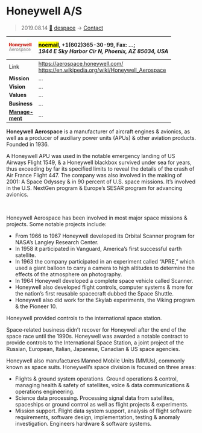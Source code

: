 # Honeywell A/S
> 2019.08.14 [🚀](../index/index.md) [despace](index.md) → [Contact](contact.md)

|[![](f/contact/h/honeywell_as_logo1_thumb.jpg)](f/contact/h/honeywell_as_logo1.png)|<mark>noemail</mark>, +1(602)365-30-99, Fax: …;<br> *1944 E Sky Harbor Cir N, Phoenix, AZ 85034, USA*|
|:--|:--|
|Link|<https://aerospace.honeywell.com/><br> <https://en.wikipedia.org/wiki/Honeywell_Aerospace>|
|**Mission**|…|
|**Vision**|…|
|**Values**|…|
|**Business**|…|
|**[Manage-<br>ment](mgmt.md)**|…|

**Honeywell Aerospace** is a manufacturer of aircraft engines & avionics, as well as a producer of auxiliary power units (APUs) & other aviation products. Founded in 1936.

A Honeywell APU was used in the notable emergency landing of US Airways Flight 1549, & a Honeywell blackbox survived under sea for years, thus exceeding by far its specified limits to reveal the details of the crash of Air France Flight 447. The company was also involved in the making of 2001: A Space Odyssey & in 90 percent of U.S. space missions. It’s involved in the U.S. NextGen program & Europe’s SESAR program for advancing avionics.


<p style="page-break-after:always"> </p>

Honeywell Aerospace has been involved in most major space missions & projects. Some notable projects include:

   - From 1966 to 1967 Honeywell developed its Orbital Scanner program for NASA’s Langley Research Center.
   - In 1958 it participated in Vanguard, America’s first successful earth satellite.
   - In 1963 the company participated in an experiment called “APRE,” which used a giant balloon to carry a camera to high altitudes to determine the effects of the atmosphere on photography.
   - In 1964 Honeywell developed a complete space vehicle called Scanner.
   - Honeywell also developed flight controls, computer systems & more for the nation’s first reusable spacecraft dubbed the Space Shuttle.
   - Honeywell also did work for the Skylab experiments, the Viking program & the Pioneer 10.

Honeywell provided controls to the international space station.

Space‑related business didn’t recover for Honeywell after the end of the space race until the 1990s. Honeywell was awarded a notable contract to provide controls to the International Space Station, a joint project of the Russian, European, Italian, Japanese, Canadian & US space agencies.

Honeywell also manufactures Manned Mobile Units (MMUs), commonly known as space suits. Honeywell’s space division is focused on three areas:

   - Flights & ground system operations. Ground operations & control, managing health & safety of satellites, voice & data communications & operations engineering.
   - Science data processing. Processing signal data from satellites, spaceships or ground control as well as flight projects & experiments.
   - Mission support. Flight data system support, analysis of flight software requirements, software design, implementation, testing & anomaly investigation. Engineers hardware & software systems.
